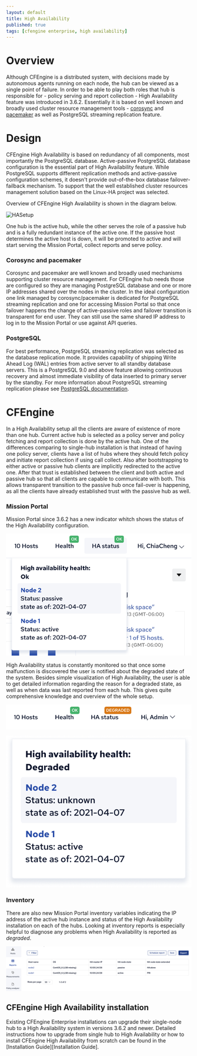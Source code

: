 ```yaml
---
layout: default
title: High Availability
published: true
tags: [cfengine enterprise, high availability]
---
```


# Overview #

Although CFEngine is a distributed system, with decisions made by autonomous agents running on each
node, the hub can be viewed as a single point of failure. In order to be able to play both roles
that hub is responsible for - policy serving and report collection - High Availability feature was
introduced in 3.6.2.  Essentially it is based on well known and broadly used cluster resource
management tools - [corosync](https://corosync.github.io/corosync/) and
[pacemaker](https://clusterlabs.org/pacemaker/) as well as PostgreSQL streaming replication feature.


# Design #

CFEngine High Availability is based on redundancy of all components, most importantly the PostgreSQL
database. Active-passive PostgreSQL database configuration is the essential part of High
Availability feature. While PostgreSQL supports different replication methods and active-passive
configuration schemes, it doesn't provide out-of-the-box database failover-failback mechanism. To
support that the well established cluster resources management solution based on the Linux-HA
project was selected.

Overview of CFEngine High Availability is shown in the diagram below.

![HASetup](ha_3.6.png)

One hub is the active hub, while the other serves the role of a passive hub and is a fully redundant
instance of the active one. If the passive host determines the active host is down, it will be
promoted to active and will start serving the Mission Portal, collect reports and serve policy.

### Corosync and pacemaker ###

Corosync and pacemaker are well known and broadly used mechanisms supporting cluster resource
management. For CFEngine hub needs those are configured so they are managing PostgreSQL database and
one or more IP addresses shared over the nodes in the cluster. In the ideal configuration one link
managed by corosync/pacemaker is dedicated for PostgreSQL streaming replication and one for
accessing Mission Portal so that once failover happens the change of active-passive roles and
failover transition is transparent for end user. They can still use the same shared IP address to
log in to the Mission Portal or use against API queries.


### PostgreSQL ###

For best performance, PostgreSQL streaming replication was selected as the database replication
mode. It provides capability of shipping Write Ahead Log (WAL) entries from active server to all
standby database servers. This is a PostgreSQL 9.0 and above feature allowing continuous recovery
and almost immediate visibility of data inserted to primary server by the standby. For more
information about PostgreSQL streaming replication please see [PostgreSQL
documentation](https://wiki.postgresql.org/wiki/Streaming_Replication).


# CFEngine #

In a High Availability setup all the clients are aware of existence of more than one hub. Current
active hub is selected as a policy server and policy fetching and report collection is done by the
active hub. One of the differences comparing to single-hub installation is that instead of having
one policy server, clients have a list of hubs where they should fetch policy and initiate report
collection if using call collect. Also after bootstrapping to either active or passive hub clients
are implicitly redirected to the active one. After that trust is established between the client and
both active and passive hub so that all clients are capable to communicate with both. This allows
transparent transition to the passive hub once fail-over is happening, as all the clients have
already established trust with the passive hub as well.

### Mission Portal ###

Mission Portal since 3.6.2 has a new indicator whitch shows the status of the High Availability
configuration.

![HAHealth](ha_health_OK.png)

High Availability status is constantly monitored so that once some malfunction is discovered the
user is notified about the degraded state of the system. Besides simple visualization of High
Availability, the user is able to get detailed information regarding the reason for a degraded
state, as well as when data was last reported from each hub. This gives quite comprehensive
knowledge and overview of the whole setup.

![HADegraded](ha_degraded_indicator.png)

![HADegradedDetails](ha_degraded_details.png)


### Inventory ###

There are also new Mission Portal inventory variables indicating the IP address of the active hub
instance and status of the High Availability installation on each of the hubs. Looking at inventory
reports is especially helpful to diagnose any problems when High Availability is reported as
*degraded*.

![HAInventory](ha_inventory.png)


## CFEngine High Availability installation ##

Existing CFEngine Enterprise installations can upgrade their single-node hub to a High Availability
system in versions 3.6.2 and newer. Detailed instructions how to upgrade from single hub to High
Availability or how to install CFEngine High Availability from scratch can be found in the
[Installation Guide][Installation Guide].
